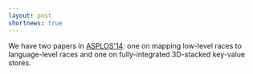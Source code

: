 ```yaml
---
layout: post
shortnews: true
---
```

We have two papers in [ASPLOS'14][asplos]: one on mapping low-level races to language-level races and one on fully-integrated 3D-stacked key-value stores.

[ASPLOS]: http://www.cs.utah.edu/asplos14/
